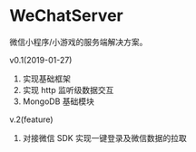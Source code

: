 # WeChatServer

微信小程序/小游戏的服务端解决方案。

v0.1(2019-01-27)

1. 实现基础框架
2. 实现 http 监听级数据交互
3. MongoDB 基础模块

v.2(feature)

1. 对接微信 SDK 实现一键登录及微信数据的拉取
